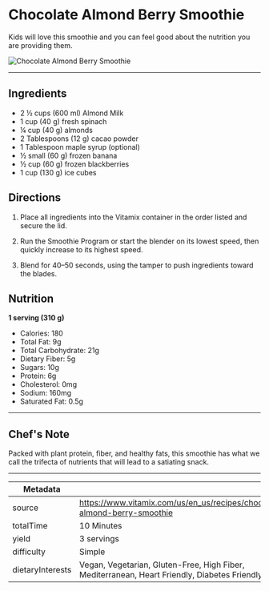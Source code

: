 # Chocolate Almond Berry Smoothie

Kids will love this smoothie and you can feel good about the nutrition you are providing them.

![Chocolate Almond Berry Smoothie](https://www.vitamix.com/content/dam/vitamix/home/recipes/q3-2024/ChocolateAlmondBerrySmoothie_470x449.jpg)

---

## Ingredients

- 2 ½ cups (600 ml) Almond Milk
- 1 cup (40 g) fresh spinach
- ¼ cup (40 g) almonds
- 2 Tablespoons (12 g) cacao powder
- 1 Tablespoon maple syrup (optional)
- ½ small (60 g) frozen banana
- ½ cup (60 g) frozen blackberries
- 1 cup (130 g) ice cubes

## Directions

1. Place all ingredients into the Vitamix container in the order listed and secure the lid.

2. Run the Smoothie Program or start the blender on its lowest speed, then quickly increase to its highest speed.

3. Blend for 40–50 seconds, using the tamper to push ingredients toward the blades.

## Nutrition

**1 serving (310 g)**

- Calories: 180
- Total Fat: 9g
- Total Carbohydrate: 21g
- Dietary Fiber: 5g
- Sugars: 10g
- Protein: 6g
- Cholesterol: 0mg
- Sodium: 160mg
- Saturated Fat: 0.5g

---

## Chef's Note

Packed with plant protein, fiber, and healthy fats, this smoothie has what we call the trifecta of nutrients that will lead to a satiating snack.

---

| Metadata |  |
| --- | --- |
| source | https://www.vitamix.com/us/en_us/recipes/chocolate-almond-berry-smoothie |
| totalTime | 10 Minutes |
| yield | 3 servings |
| difficulty | Simple |
| dietaryInterests | Vegan, Vegetarian, Gluten-Free, High Fiber, Mediterranean, Heart Friendly, Diabetes Friendly |
